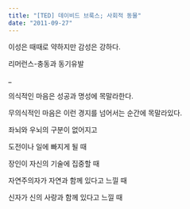 ```yaml
---
title: "[TED] 데이비드 브룩스; 사회적 동물"
date: "2011-09-27"
---
```


이성은 때때로 약하지만 감성은 강하다.

리머런스-충동과 동기유발

\_

의식적인 마음은 성공과 명성에 목말라한다.

무의식적인 마음은 이런 경지를 넘어서는 순간에 목말라있다.

좌뇌와 우뇌의 구분이 없어지고

도전이나 일에 빠지게 될 때

장인이 자신의 기술에 집중할 때

자연주의자가 자연과 함께 있다고 느낄 때

신자가 신의 사랑과 함께 있다고 느낄 때
